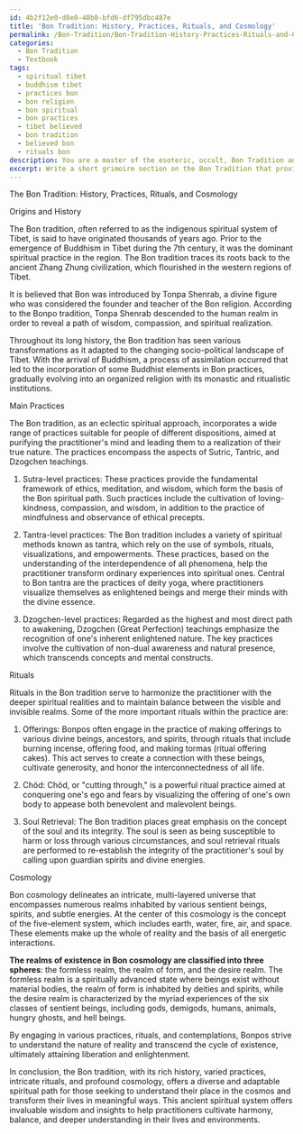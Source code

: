 ```yaml
---
id: 4b2f12e0-d8e0-48b0-bfd6-df795dbc487e
title: 'Bon Tradition: History, Practices, Rituals, and Cosmology'
permalink: /Bon-Tradition/Bon-Tradition-History-Practices-Rituals-and-Cosmology/
categories:
  - Bon Tradition
  - Textbook
tags:
  - spiritual tibet
  - buddhism tibet
  - practices bon
  - bon religion
  - bon spiritual
  - bon practices
  - tibet believed
  - bon tradition
  - believed bon
  - rituals bon
description: You are a master of the esoteric, occult, Bon Tradition and education, you have written many textbooks on the subject in ways that provide students with rich and deep understanding of the subject. You are being asked to write textbook-like sections on a topic and you do it with full context, explainability, and reliability in accuracy to the true facts of the topic at hand, in a textbook style that a student would easily be able to learn from, in a rich, engaging, and contextual way. Always include relevant context (such as formulas and history), related concepts, and in a way that someone can gain deep insights from.
excerpt: Write a short grimoire section on the Bon Tradition that provides rich knowledge and understanding of its history, main practices, rituals, and cosmology for occult practitioners and students who wish to learn more about this ancient spiritual tradition.
---
```

The Bon Tradition: History, Practices, Rituals, and Cosmology

Origins and History

The Bon tradition, often referred to as the indigenous spiritual system of Tibet, is said to have originated thousands of years ago. Prior to the emergence of Buddhism in Tibet during the 7th century, it was the dominant spiritual practice in the region. The Bon tradition traces its roots back to the ancient Zhang Zhung civilization, which flourished in the western regions of Tibet.

It is believed that Bon was introduced by Tonpa Shenrab, a divine figure who was considered the founder and teacher of the Bon religion. According to the Bonpo tradition, Tonpa Shenrab descended to the human realm in order to reveal a path of wisdom, compassion, and spiritual realization.

Throughout its long history, the Bon tradition has seen various transformations as it adapted to the changing socio-political landscape of Tibet. With the arrival of Buddhism, a process of assimilation occurred that led to the incorporation of some Buddhist elements in Bon practices, gradually evolving into an organized religion with its monastic and ritualistic institutions.

Main Practices

The Bon tradition, as an eclectic spiritual approach, incorporates a wide range of practices suitable for people of different dispositions, aimed at purifying the practitioner's mind and leading them to a realization of their true nature. The practices encompass the aspects of Sutric, Tantric, and Dzogchen teachings.

1. Sutra-level practices: These practices provide the fundamental framework of ethics, meditation, and wisdom, which form the basis of the Bon spiritual path. Such practices include the cultivation of loving-kindness, compassion, and wisdom, in addition to the practice of mindfulness and observance of ethical precepts.

2. Tantra-level practices: The Bon tradition includes a variety of spiritual methods known as tantra, which rely on the use of symbols, rituals, visualizations, and empowerments. These practices, based on the understanding of the interdependence of all phenomena, help the practitioner transform ordinary experiences into spiritual ones. Central to Bon tantra are the practices of deity yoga, where practitioners visualize themselves as enlightened beings and merge their minds with the divine essence.

3. Dzogchen-level practices: Regarded as the highest and most direct path to awakening, Dzogchen (Great Perfection) teachings emphasize the recognition of one's inherent enlightened nature. The key practices involve the cultivation of non-dual awareness and natural presence, which transcends concepts and mental constructs.

Rituals

Rituals in the Bon tradition serve to harmonize the practitioner with the deeper spiritual realities and to maintain balance between the visible and invisible realms. Some of the more important rituals within the practice are:

1. Offerings: Bonpos often engage in the practice of making offerings to various divine beings, ancestors, and spirits, through rituals that include burning incense, offering food, and making tormas (ritual offering cakes). This act serves to create a connection with these beings, cultivate generosity, and honor the interconnectedness of all life.

2. Chöd: Chöd, or "cutting through," is a powerful ritual practice aimed at conquering one's ego and fears by visualizing the offering of one's own body to appease both benevolent and malevolent beings.

3. Soul Retrieval: The Bon tradition places great emphasis on the concept of the soul and its integrity. The soul is seen as being susceptible to harm or loss through various circumstances, and soul retrieval rituals are performed to re-establish the integrity of the practitioner's soul by calling upon guardian spirits and divine energies.

Cosmology

Bon cosmology delineates an intricate, multi-layered universe that encompasses numerous realms inhabited by various sentient beings, spirits, and subtle energies. At the center of this cosmology is the concept of the five-element system, which includes earth, water, fire, air, and space. These elements make up the whole of reality and the basis of all energetic interactions.

**The realms of existence in Bon cosmology are classified into three spheres**: the formless realm, the realm of form, and the desire realm. The formless realm is a spiritually advanced state where beings exist without material bodies, the realm of form is inhabited by deities and spirits, while the desire realm is characterized by the myriad experiences of the six classes of sentient beings, including gods, demigods, humans, animals, hungry ghosts, and hell beings.

By engaging in various practices, rituals, and contemplations, Bonpos strive to understand the nature of reality and transcend the cycle of existence, ultimately attaining liberation and enlightenment.

In conclusion, the Bon tradition, with its rich history, varied practices, intricate rituals, and profound cosmology, offers a diverse and adaptable spiritual path for those seeking to understand their place in the cosmos and transform their lives in meaningful ways. This ancient spiritual system offers invaluable wisdom and insights to help practitioners cultivate harmony, balance, and deeper understanding in their lives and environments.

